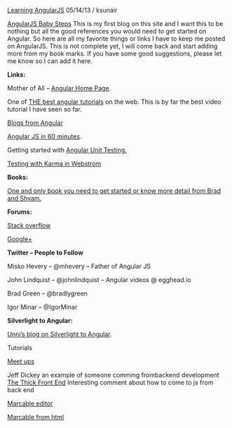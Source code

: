 [Learning AngularJS](http://ng-model.com/)
05/14/13 / ksunair


[AngularJS Baby Steps](http://ng-model.com/2013/04/angularjs-baby-steps/ "Permalink to AngularJS Baby Steps")
This is my first blog on this site and I want this to be nothing but all the good references you would need to get started on Angular. So here are all my favorite things or links I have to keep me posted on AngularJS. This is not complete yet, I will come back and start adding more from my book marks. If you have some good suggestions, please let me know so I can add it here.
&nbsp;

**Links:**

Mother of All – [Angular Home Page](http://angularjs.org/).

One of [THE best angular tutorials](http://www.egghead.io/) on the web. This is by far the best video tutorial I have seen so far.

[Blogs from Angular](http://blog.angularjs.org/)

[Angular JS in 60 minutes](http://weblogs.asp.net/dwahlin/archive/2013/04/12/video-tutorial-angularjs-fundamentals-in-60-ish-minutes.aspx).

Getting started with&nbsp;[Angular Unit Testing.](http://blog.freeside.co/post/41774841006/getting-started-with-angular-unit-tests)

[Testing with Karma in Webstrom](http://tommytcchan.com/blog/2013/03/18/example-how-to-set-up-debugging-with-karma-formerly-testacular-and-webstorm/)
&nbsp;

**Books:**

[One and only book you need to get started or know more detail from Brad and Shyam.](http://shop.oreilly.com/product/0636920028055.do)

**Forums:**

[Stack overflow](http://stackoverflow.com/questions/tagged/angularjs)

[Google+](https://plus.google.com/+AngularJS/posts?partnerid=gplp0)

**Twitter – People to Follow**

Misko Hevery – @mhevery – Father of Angular JS

John Lindquist – @johnlindquist – Angular videos @ egghead.io

Brad Green – @bradlygreen

Igor Minar – @IgorMinar
&nbsp;

**Silverlight to Angular:**

[Unni’s blog on Silverlight to Angular](http://csharprambling.wordpress.com).


Tutorials

[Meet ups](http://www.youtube.com/user/angularjs) 

Jeff Dickey an example of someone comming frombackend development
[The Thick Front End](http://www.youtube.com/watch?v=hv2NEW0uC1o)
Interesting comment about how to come to js from back end

[Marcable editor](http://markable.in/editor/)

[Marcable from html](http://html2markdown.com/)

